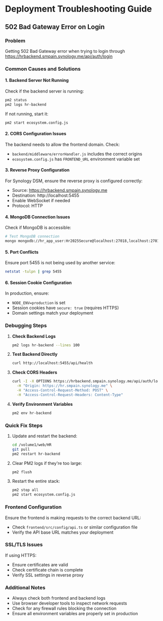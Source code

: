 # Deployment Troubleshooting Guide

## 502 Bad Gateway Error on Login

### Problem
Getting 502 Bad Gateway error when trying to login through https://hrbackend.smpain.synology.me/api/auth/login

### Common Causes and Solutions

#### 1. Backend Server Not Running
Check if the backend server is running:
```bash
pm2 status
pm2 logs hr-backend
```

If not running, start it:
```bash
pm2 start ecosystem.config.js
```

#### 2. CORS Configuration Issues
The backend needs to allow the frontend domain. Check:
- `backend/middleware/errorHandler.js` includes the correct origins
- `ecosystem.config.js` has `FRONTEND_URL` environment variable set

#### 3. Reverse Proxy Configuration
For Synology DSM, ensure the reverse proxy is configured correctly:
- Source: https://hrbackend.smpain.synology.me
- Destination: http://localhost:5455
- Enable WebSocket if needed
- Protocol: HTTP

#### 4. MongoDB Connection Issues
Check if MongoDB is accessible:
```bash
# Test MongoDB connection
mongo mongodb://hr_app_user:Hr2025Secure@localhost:27018,localhost:27019,localhost:27020/SM_nomu?replicaSet=hrapp&authSource=SM_nomu
```

#### 5. Port Conflicts
Ensure port 5455 is not being used by another service:
```bash
netstat -tulpn | grep 5455
```

#### 6. Session Cookie Configuration
In production, ensure:
- `NODE_ENV=production` is set
- Session cookies have `secure: true` (requires HTTPS)
- Domain settings match your deployment

### Debugging Steps

1. **Check Backend Logs**
   ```bash
   pm2 logs hr-backend --lines 100
   ```

2. **Test Backend Directly**
   ```bash
   curl http://localhost:5455/api/health
   ```

3. **Check CORS Headers**
   ```bash
   curl -I -X OPTIONS https://hrbackend.smpain.synology.me/api/auth/login \
     -H "Origin: https://hr.smpain.synology.me" \
     -H "Access-Control-Request-Method: POST" \
     -H "Access-Control-Request-Headers: Content-Type"
   ```

4. **Verify Environment Variables**
   ```bash
   pm2 env hr-backend
   ```

### Quick Fix Steps

1. Update and restart the backend:
   ```bash
   cd /volume1/web/HR
   git pull
   pm2 restart hr-backend
   ```

2. Clear PM2 logs if they're too large:
   ```bash
   pm2 flush
   ```

3. Restart the entire stack:
   ```bash
   pm2 stop all
   pm2 start ecosystem.config.js
   ```

### Frontend Configuration
Ensure the frontend is making requests to the correct backend URL:
- Check `frontend/src/config/api.ts` or similar configuration file
- Verify the API base URL matches your deployment

### SSL/TLS Issues
If using HTTPS:
- Ensure certificates are valid
- Check certificate chain is complete
- Verify SSL settings in reverse proxy

### Additional Notes
- Always check both frontend and backend logs
- Use browser developer tools to inspect network requests
- Check for any firewall rules blocking the connection
- Ensure all environment variables are properly set in production